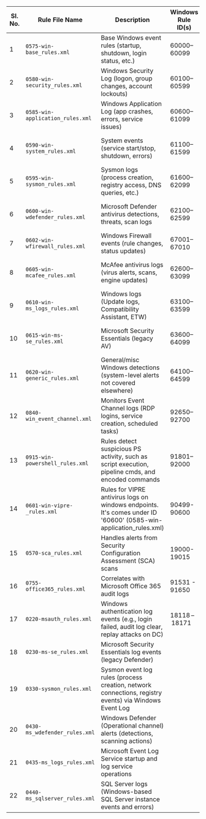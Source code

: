 | **Sl. No.** | **Rule File Name**               | **Description**                                                               | **Windows Rule ID(s)** | **Core Topic**                 |
| ----------- | -------------------------------- | ----------------------------------------------------------------------------- | ---------------------- | ------------------------------ |
| 1           | `0575-win-base_rules.xml`        | Base Windows event rules (startup, shutdown, login status, etc.)              | 60000–60099            | General Windows Events         |
| 2           | `0580-win-security_rules.xml`    | Windows Security Log (logon, group changes, account lockouts)                 | 60100–60599            | Windows Event Channel Rules    |
| 3           | `0585-win-application_rules.xml` | Windows Application Log (app crashes, errors, service issues)                 | 60600–61099            | Windows Event Channel Rules    |
| 4           | `0590-win-system_rules.xml`      | System events (service start/stop, shutdown, errors)                          | 61100–61599            | Windows Event Channel Rules    |
| 5           | `0595-win-sysmon_rules.xml`      | Sysmon logs (process creation, registry access, DNS queries, etc.)            | 61600–62099            | Sysmon Monitoring              |
| 6           | `0600-win-wdefender_rules.xml`   | Microsoft Defender antivirus detections, threats, scan logs                   | 62100–62599            | Antivirus and Windows Defender |
| 7           | `0602-win-wfirewall_rules.xml`   | Windows Firewall events (rule changes, status updates)                        | 67001–67010            | Windows Firewall Rules         |
| 8           | `0605-win-mcafee_rules.xml`      | McAfee antivirus logs (virus alerts, scans, engine updates)                   | 62600–63099            | Antivirus and Windows Defender |
| 9           | `0610-win-ms_logs_rules.xml`     | Windows logs (Update logs, Compatibility Assistant, ETW)                      | 63100–63599            | Windows Event Channel Rules    |
| 10          | `0615-win-ms-se_rules.xml`       | Microsoft Security Essentials (legacy AV)                                     | 63600–64099            | Antivirus and Windows Defender |
| 11          | `0620-win-generic_rules.xml`     | General/misc Windows detections (system-level alerts not covered elsewhere)   | 64100–64599            | General Windows Events         |
| 12          | `0840-win_event_channel.xml`     | Monitors Event Channel logs (RDP logins, service creation, scheduled tasks)   | 92650–92700            | Windows Event Channel Rules    |
| 13          | `0915-win-powershell_rules.xml`  | Rules detect suspicious PS activity, such as script execution, pipeline cmds, and encoded commands | 91801–92000            | PowerShell Monitoring          |
| 14          | `0601-win-vipre-_rules.xml`      | Rules for VIPRE antivirus logs on windows endpoints. It's comes under ID '60600' (0585-win-application_rules.xml)  | 90499-90600    | VIPRE Antivirus     |
| 15          | `0570-sca_rules.xml`             | Handles alerts from Security Configuration Assessment (SCA) scans             | 19000-19015            |  SCA scan rules                |
| 16          | `0755-office365_rules.xml`       | Correlates with Microsoft Office 365 audit logs                               | 91531 - 91650          |  Office 365 rules              |
| 17          | `0220-msauth_rules.xml`          | Windows authentication log events (e.g., login failed, audit log clear, replay attacks on DC)  | 18118 – 18171   |  Windows Auth   |
| 18          | `0230-ms-se_rules.xml`           | Microsoft Security Essentials log events (legacy Defender)        |    |    |
| 19          | `0330-sysmon_rules.xml`          | Sysmon event log rules (process creation, network connections, registry events) via Windows Event Log   |   |     |
| 20         | `0430-ms_wdefender_rules.xml`     | Windows Defender (Operational channel) alerts (detections, scanning actions)  |    |      |
| 21      | `0435-ms_logs_rules.xml`            |  Microsoft Event Log Service startup and log service operations      |     |      | 
| 22      | `0440-ms_sqlserver_rules.xml`      |  SQL Server logs (Windows-based SQL Server instance events and errors)  |      |      |  

